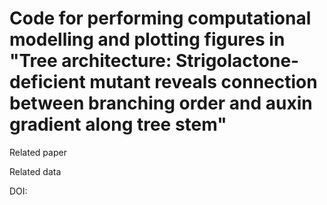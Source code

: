 # Code for performing computational modelling and plotting figures in "Tree architecture: Strigolactone-deficient mutant reveals connection between branching order and auxin gradient along tree stem"

Related paper

Related data

DOI: 

